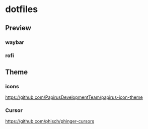 # dotfiles

## Preview
### waybar


### rofi

## Theme
### icons 
https://github.com/PapirusDevelopmentTeam/papirus-icon-theme

### Cursor
https://github.com/phisch/phinger-cursors
